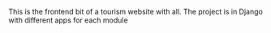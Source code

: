 This is the frontend bit of a tourism website with all.
The project is in Django with different apps for each module
